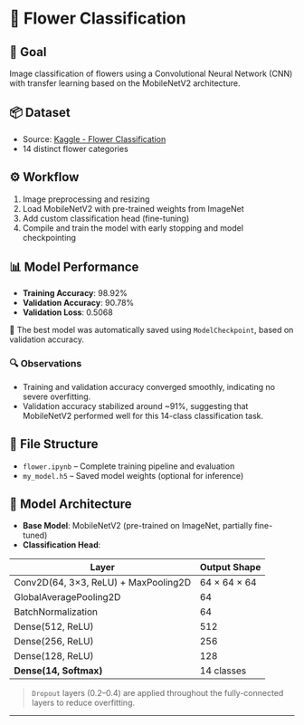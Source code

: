 # 🌸 Flower Classification

## 🧠 Goal

Image classification of flowers using a Convolutional Neural Network (CNN) with transfer learning based on the MobileNetV2 architecture.

## 📦 Dataset

- Source: [Kaggle - Flower Classification](https://www.kaggle.com/datasets/marquis03/flower-classification)
- 14 distinct flower categories

## ⚙️ Workflow

1. Image preprocessing and resizing  
2. Load MobileNetV2 with pre-trained weights from ImageNet  
3. Add custom classification head (fine-tuning)  
4. Compile and train the model with early stopping and model checkpointing  

## 📊 Model Performance

- **Training Accuracy**: 98.92%  
- **Validation Accuracy**: 90.78%  
- **Validation Loss**: 0.5068  

📌 The best model was automatically saved using `ModelCheckpoint`, based on validation accuracy.

### 🔍 Observations

- Training and validation accuracy converged smoothly, indicating no severe overfitting.  
- Validation accuracy stabilized around ~91%, suggesting that MobileNetV2 performed well for this 14-class classification task.

## 📁 File Structure

- `flower.ipynb` – Complete training pipeline and evaluation  
- `my_model.h5` – Saved model weights (optional for inference)

## 🧠 Model Architecture

- **Base Model**: MobileNetV2 (pre-trained on ImageNet, partially fine-tuned)
- **Classification Head**:

| Layer                          | Output Shape |
|--------------------------------|--------------|
| Conv2D(64, 3×3, ReLU) + MaxPooling2D | 64 × 64 × 64 |
| GlobalAveragePooling2D         | 64           |
| BatchNormalization             | 64           |
| Dense(512, ReLU)               | 512          |
| Dense(256, ReLU)               | 256          |
| Dense(128, ReLU)               | 128          |
| **Dense(14, Softmax)**         | 14 classes   |

> `Dropout` layers (0.2–0.4) are applied throughout the fully-connected layers to reduce overfitting.

---

